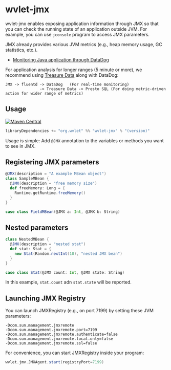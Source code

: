 wvlet-jmx
====

wvlet-jmx enables exposing application information through JMX so that you can check the running state of an application outside JVM. For example, you can
use `jconsole` program to access JMX parameters.

JMX already provides various JVM metrics (e.g., heap memory usage, GC statistics, etc.).

 * [Monitoring Java application through DataDog](http://docs.datadoghq.com/integrations/java/)

For application analysis for longer ranges (5 minute or more), we recommend using [Treasure Data](treasuredata.com) along with DataDog:
```
JMX -> fluentd -> DataDog   (For real-time monitoring)
               -> Treasure Data -> Presto SQL (For doing metric-driven action for wider range of metrics)
```

## Usage

[![Maven Central](https://maven-badges.herokuapp.com/maven-central/org.wvlet/wvlet-jmx_2.11/badge.svg)](https://maven-badges.herokuapp.com/maven-central/org.wvlet/wvlet-jmx_2.11/)

```scala
libraryDependencies += "org.wvlet" %% "wvlet-jmx" % "(version)"
```

Usage is simple: Add `@JMX` annotation to the variables or methods you want to see in JMX.


## Registering JMX parameters
```scala
@JMX(description = "A example MBean object")
class SampleMBean {
  @JMX(description = "free memory size")
  def freeMemory: Long = {
    Runtime.getRuntime.freeMemory()
  }
}
```

```scala
case class FieldMBean(@JMX a: Int, @JMX b: String)
```

## Nested parameters

```scala
class NestedMBean {
  @JMX(description = "nested stat")
  def stat: Stat = {
    new Stat(Random.nextInt(10), "nested JMX bean")
  }
}

case class Stat(@JMX count: Int, @JMX state: String)
```
In this example, `stat.count` adn `stat.state` will be reported.


## Launching JMX Registry

You can launch JMXRegistry (e.g., on port 7199) by setting these JVM parameters:
```
-Dcom.sun.management.jmxremote
-Dcom.sun.management.jmxremote.port=7199
-Dcom.sun.management.jmxremote.authenticate=false
-Dcom.sun.management.jmxremote.local.only=false
-Dcom.sun.management.jmxremote.ssl=false
```

For convenience, you can start JMXRegistry inside your program:

```scala
wvlet.jmv.JMXAgent.start(registryPort=7199)
```
